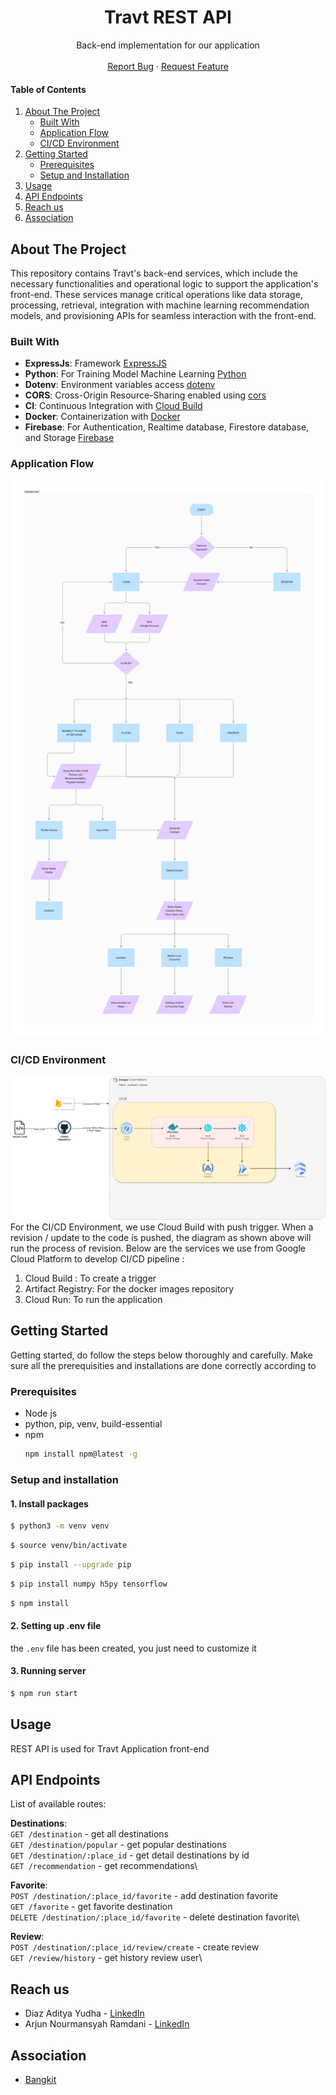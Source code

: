 <div align="center">
<h1 align="center">Travt REST API</h1>
<p align="center">
    Back-end implementation for our application
    <br />
    <!-- <a href="https://github.com/entry-point-community/v6-app"><strong>Explore the docs »</strong></a>
    <br /> -->
    <br />
    <a href="https://github.com/suwuk/travt-api/issues">Report Bug</a>
    ·
    <a href="https://github.com/suwuk/travt-api/issues">Request Feature</a>
  </p>
</div>

<h4>Table of Contents</h4>
<ol>
  <li>
    <a href="#about-the-project">About The Project</a>
    <ul>
      <li><a href="#built-with">Built With</a></li>
      <li><a href="#application-flow">Application Flow</a></li>
      <li><a href="#cicd-environment">CI/CD Environment</a></li>
    </ul>
  </li>
 <li>
    <a href="#getting-started">Getting Started</a>
    <ul>
      <li><a href="#prerequisites">Prerequisites</a></li>
      <li><a href="#setup-and-installation">Setup and Installation</a></li>
    </ul>
 </li>
 <li><a href="#usage">Usage</a></li>
 <li><a href="#api-endpoints">API Endpoints</a></li>
 <li><a href="#reach-us">Reach us</a></li>
 <li><a href="#association">Association</a></li>
</ol>
<!-- ABOUT THE PROJECT -->

## About The Project
This repository contains Travt's back-end services, which include the necessary functionalities and operational logic to support the application's front-end. These services manage critical operations like data storage, processing, retrieval, integration with machine learning recommendation models, and provisioning APIs for seamless interaction with the front-end.

### Built With
- **ExpressJs**: Framework [ExpressJS](https://expressjs.com)
- **Python**: For Training Model Machine Learning [Python](https://www.python.org/)
- **Dotenv**: Environment variables access [dotenv](https://www.npmjs.com/package/dotenv)
- **CORS**: Cross-Origin Resource-Sharing enabled using [cors](https://github.com/expressjs/cors)
- **CI**: Continuous Integration with [Cloud Build](https://cloud.google.com/build)
- **Docker**: Containerization with [Docker](https://www.docker.com)
- **Firebase**: For Authentication, Realtime database, Firestore database, and Storage [Firebase](https://firebase.google.com/docs?hl=id)

### Application Flow
![Application Flow](images/application-flow.png)

### CI/CD Environment
![CICD Environment](images/cloud-architecture.png)
For the CI/CD Environment, we use Cloud Build with push trigger. When a revision / update to the code is pushed, the diagram as shown above will run the process of revision. Below are the services we use from Google Cloud Platform to develop CI/CD pipeline :
1. Cloud Build : To create a trigger
2. Artifact Registry: For the docker images repository
3. Cloud Run: To run the application

## Getting Started
Getting started, do follow the steps below thoroughly and carefully. Make sure all the prerequisities and installations are done correctly according to

### Prerequisites

- Node js
- python, pip, venv, build-essential
- npm
  ```sh
  npm install npm@latest -g
  ```
  
### Setup and installation
#### 1. Install packages
```sh
$ python3 -m venv venv
```
```sh
$ source venv/bin/activate  
```
```sh
$ pip install --upgrade pip
```
```sh
$ pip install numpy h5py tensorflow
```
```sh
$ npm install
```

#### 2. Setting up .env file
the `.env` file has been created, you just need to customize it

#### 3. Running server
```sh
$ npm run start
```

## Usage
REST API is used for Travt Application front-end

## API Endpoints
List of available routes:

**Destinations**:\
`GET /destination` - get all destinations\
`GET /destination/popular` - get popular destinations\
`GET /destination/:place_id` - get detail destinations by id\
`GET /recommendation` - get recommendations\

**Favorite**:\
`POST /destination/:place_id/favorite` - add destination favorite\
`GET /favorite` - get favorite destination\
`DELETE /destination/:place_id/favorite` - delete destination favorite\


**Review**:\
`POST /destination/:place_id/review/create` - create review\
`GET /review/history` - get history review user\

## Reach us
- Diaz Aditya Yudha - [LinkedIn](https://www.linkedin.com/in/diaz-aditya-yudha/)
- Arjun Nourmansyah Ramdani - [LinkedIn](https://www.linkedin.com/in/arjunnourmansyahramdani/)


## Association
- [Bangkit](https://grow.google/intl/id_id/bangkit)
